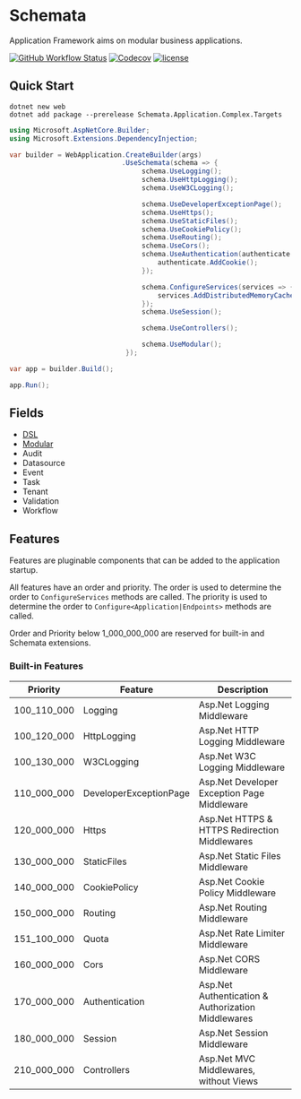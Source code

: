 # Schemata

Application Framework aims on modular business applications.

[![GitHub Workflow Status](https://img.shields.io/github/actions/workflow/status/Cyprincess/Schemata/build.yml)](https://github.com/Cyprincess/Schemata/actions/workflows/build.yml)
[![Codecov](https://img.shields.io/codecov/c/github/Cyprincess/Schemata.svg)](https://codecov.io/gh/Cyprincess/Schemata)
[![license](https://img.shields.io/github/license/Cyprincess/Schemata.svg)](https://github.com/Cyprincess/Schemata/blob/master/LICENSE)

## Quick Start

```shell
dotnet new web
dotnet add package --prerelease Schemata.Application.Complex.Targets
```

```csharp
using Microsoft.AspNetCore.Builder;
using Microsoft.Extensions.DependencyInjection;

var builder = WebApplication.CreateBuilder(args)
                            .UseSchemata(schema => {
                                 schema.UseLogging();
                                 schema.UseHttpLogging();
                                 schema.UseW3CLogging();

                                 schema.UseDeveloperExceptionPage();
                                 schema.UseHttps();
                                 schema.UseStaticFiles();
                                 schema.UseCookiePolicy();
                                 schema.UseRouting();
                                 schema.UseCors();
                                 schema.UseAuthentication(authenticate => {
                                     authenticate.AddCookie();
                                 });

                                 schema.ConfigureServices(services => {
                                     services.AddDistributedMemoryCache();
                                 });
                                 schema.UseSession();

                                 schema.UseControllers();

                                 schema.UseModular();
                             });

var app = builder.Build();

app.Run();
```

## Fields

- [DSL](https://nuget.org/packages/Schemata.DSL)
- [Modular](https://nuget.org/packages/Schemata.Module.Complex.Targets)
- Audit
- Datasource
- Event
- Task
- Tenant
- Validation
- Workflow

## Features

Features are pluginable components that can be added to the application startup.

All features have an order and priority. The order is used to determine the order to `ConfigureServices` methods are
called. The priority is used to determine the order to `Configure<Application|Endpoints>` methods are called.

Order and Priority below 1_000_000_000 are reserved for built-in and Schemata extensions.

### Built-in Features

| Priority    | Feature                | Description                                        |
|-------------|------------------------|----------------------------------------------------|
| 100_110_000 | Logging                | Asp.Net Logging Middleware                         |
| 100_120_000 | HttpLogging            | Asp.Net HTTP Logging Middleware                    |
| 100_130_000 | W3CLogging             | Asp.Net W3C Logging Middleware                     |
| 110_000_000 | DeveloperExceptionPage | Asp.Net Developer Exception Page Middleware        |
| 120_000_000 | Https                  | Asp.Net HTTPS & HTTPS Redirection Middlewares      |
| 130_000_000 | StaticFiles            | Asp.Net Static Files Middleware                    |
| 140_000_000 | CookiePolicy           | Asp.Net Cookie Policy Middleware                   |
| 150_000_000 | Routing                | Asp.Net Routing Middleware                         |
| 151_100_000 | Quota                  | Asp.Net Rate Limiter Middleware                    |
| 160_000_000 | Cors                   | Asp.Net CORS Middleware                            |
| 170_000_000 | Authentication         | Asp.Net Authentication & Authorization Middlewares |
| 180_000_000 | Session                | Asp.Net Session Middleware                         |
| 210_000_000 | Controllers            | Asp.Net MVC Middlewares, without Views             |
